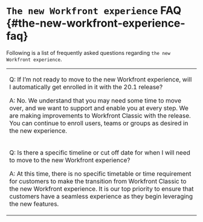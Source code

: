 



# `The new Workfront experience` FAQ {#the-new-workfront-experience-faq}

Following is a list of frequently asked questions regarding `the new Workfront experience`.

<table style="width: 100%;"> 
 <col> 
 <tbody> 
  <tr> 
   <td> <p>Q: If I’m not ready to move to <span class="WFVariablesQuicksilver">the new Workfront experience</span>, will I automatically get enrolled in it with the 20.1 release?</p> <p>A: No. We understand that you may need some time to move over, and we want to support and enable you at every step. We are making improvements to <span class="WFVariablesWorkfrontClassic">Workfront Classic</span> with the release. You can continue to enroll users, teams or groups as desired in the new experience.</p> </td> 
  </tr> 
  <tr> 
   <td> <p>Q: Is there a specific timeline or cut off date for when I will need to move to <span class="WFVariablesQuicksilver">the new Workfront experience</span>?</p> <p>A: At this time, there is no specific timetable or time requirement for customers to make the transition from <span class="WFVariablesWorkfrontClassic">Workfront Classic</span> to <span class="WFVariablesQuicksilver">the new Workfront experience</span>. It is our top priority to ensure that customers have a seamless experience as they begin leveraging the new features.</p> </td> 
  </tr> 
 </tbody> 
</table>

